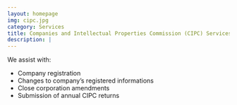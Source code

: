 ```yaml
---
layout: homepage
img: cipc.jpg
category: Services
title: Companies and Intellectual Properties Commission (CIPC) Services
description: |
---
```

We assist with:
<ul>
    <li>Company registration</li>
    <li>Changes to company’s registered informations</li>
    <li>Close corporation amendments</li>
    <li>Submission of annual CIPC returns</li>
</ul>
